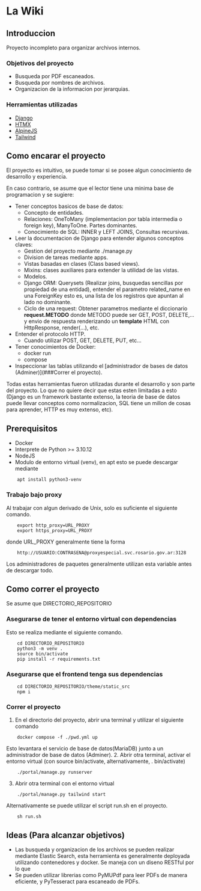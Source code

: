 # La Wiki

## Introduccion
Proyecto incompleto para organizar archivos internos.

### Objetivos del proyecto
- Busqueda por PDF escaneados.
- Busqueda por nombres de archivos.
- Organizacion de la informacion por jerarquias.

### Herramientas utilizadas
- [Django](https://docs.djangoproject.com/en/dev/)
- [HTMX](https://htmx.org/docs/)
- [AlpineJS](https://alpinejs.dev/start-here/)
- [Tailwind](https://tailwindcss.com/docs/)

## Como encarar el proyecto
El proyecto es intuitivo, se puede tomar si se posee algun conocimiento de desarrollo y 
experiencia.

En caso contrario, se asume que el lector tiene una minima base de programacion y se sugiere:
- Tener conceptos basicos de base de datos: 
    - Concepto de entidades.
    - Relaciones: OneToMany (implementacion por tabla intermedia o foreign key), ManyToOne. Partes dominantes.
    - Conocimiento de SQL: INNER y LEFT JOINS, Consultas recursivas.
- Leer la documentacion de Django para entender algunos conceptos claves:
    - Gestion del proyecto mediante ./manage.py
    - Division de tareas mediante apps.
    - Vistas basadas en clases (Class based views). 
    - Mixins: clases auxiliares para extender la utilidad de las vistas.
    - Modelos.
    - Django ORM: Querysets (Realizar joins, busquedas sencillas por propiedad de una entidad), entender el parametro related\_name en una ForeignKey esto es, una lista de los registros que apuntan al lado no dominante.
    - Ciclo de una request: Obtener parametros mediante el diccionario **request.METODO** donde METODO puede ser GET, POST, DELETE,... y envio de respuesta renderizando un **template** HTML con HttpResponse, render(...), etc.
- Entender el protocolo HTTP.
    - Cuando utilizar POST, GET, DELETE, PUT, etc...
- Tener conocimientos de Docker:
    - docker run
    - compose
- Inspeccionar las tablas utilizando el [administrador de bases de datos (Adminer)](###Correr el proyecto).

Todas estas herramientas fueron utilizadas durante el desarrollo y son parte del proyecto.
Lo que no quiere decir que estas esten limitadas a esto (Django es un framework bastante extenso, la teoria de base de datos puede llevar conceptos como normalizacion, SQL tiene un millon de cosas para aprender, HTTP es muy extenso, etc).

## Prerequisitos
- Docker
- Interprete de Python >= 3.10.12
- NodeJS
- Modulo de entorno virtual (venv), en apt esto se puede descargar mediante
```
    apt install python3-venv
```
### Trabajo bajo proxy
Al trabajar con algun derivado de Unix, solo es suficiente el siguiente comando.
```
    export http_proxy=URL_PROXY
    export https_proxy=URL_PROXY
```
donde URL\_PROXY generalmente tiene la forma
```
    http://USUARIO:CONTRASENA@proxyespecial.svc.rosario.gov.ar:3128

```
Los administradores de paquetes generalmente utilizan esta variable antes de descargar todo.


## Como correr el proyecto
Se asume que DIRECTORIO\_REPOSITORIO 
### Asegurarse de tener el entorno virtual con dependencias
Esto se realiza mediante el siguiente comando.
```
    cd DIRECTORIO_REPOSITORIO
    python3 -m venv .
    source bin/activate
    pip install -r requirements.txt
```
### Asegurarse que el frontend tenga sus dependencias
```
    cd DIRECTORIO_REPOSITORIO/theme/static_src
    npm i
```

### Correr el proyecto
1. En el directorio del proyecto, abrir una terminal y utilizar el siguiente comando
```
    docker compose -f ./pwd.yml up
```
Esto levantara el servicio de base de datos(MariaDB) junto a un administrador de base de datos (Adminer).
2. Abrir otra terminal, activar el entorno virtual (con source bin/activate, alternativamente, . bin/activate)
```
    ./portal/manage.py runserver
```
3. Abrir otra terminal con el entorno virtual
```
    ./portal/manage.py tailwind start
```
Alternativamente se puede utilizar el script run.sh en el proyecto.
```
    sh run.sh
```

## Ideas (Para alcanzar objetivos)
- Las busqueda y organizacion de los archivos se pueden realizar mediante Elastic Search, esta herramienta es generalmente deployada utilizando contenedores y docker. Se maneja con un diseno RESTful por lo que 
- Se pueden utilizar librerias como PyMUPdf para leer PDFs de manera eficiente, y PyTesseract para escaneado de PDFs.
